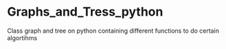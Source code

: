 # Graphs_and_Tress_python
Class graph and tree on python containing different functions to do certain algortihms

